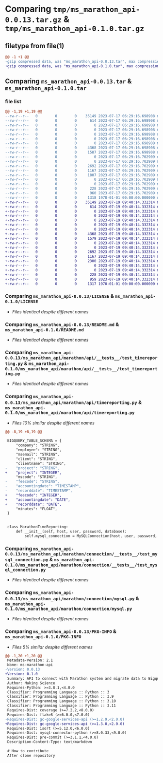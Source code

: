 # Comparing `tmp/ms_marathon_api-0.0.13.tar.gz` & `tmp/ms_marathon_api-0.1.0.tar.gz`

## filetype from file(1)

```diff
@@ -1 +1 @@
-gzip compressed data, was "ms_marathon_api-0.0.13.tar", max compression
+gzip compressed data, was "ms_marathon_api-0.1.0.tar", max compression
```

## Comparing `ms_marathon_api-0.0.13.tar` & `ms_marathon_api-0.1.0.tar`

### file list

```diff
@@ -1,19 +1,19 @@
--rw-r--r--   0        0        0    35149 2023-07-17 06:29:16.698908 ms_marathon_api-0.0.13/LICENSE
--rw-r--r--   0        0        0      614 2023-07-17 06:29:16.698908 ms_marathon_api-0.0.13/README.md
--rw-r--r--   0        0        0        0 2023-07-17 06:29:16.698908 ms_marathon_api-0.0.13/ms_marathon_api/__init__.py
--rw-r--r--   0        0        0        0 2023-07-17 06:29:16.698908 ms_marathon_api-0.0.13/ms_marathon_api/marathon/__init__.py
--rw-r--r--   0        0        0        0 2023-07-17 06:29:16.698908 ms_marathon_api-0.0.13/ms_marathon_api/marathon/__tests__/__init__.py
--rw-r--r--   0        0        0        0 2023-07-17 06:29:16.698908 ms_marathon_api-0.0.13/ms_marathon_api/marathon/api/__init__.py
--rw-r--r--   0        0        0        0 2023-07-17 06:29:16.698908 ms_marathon_api-0.0.13/ms_marathon_api/marathon/api/__tests__/__init__.py
--rw-r--r--   0        0        0     4368 2023-07-17 06:29:16.698908 ms_marathon_api-0.0.13/ms_marathon_api/marathon/api/__tests__/test_timereporting.py
--rw-r--r--   0        0        0     1587 2023-07-17 06:29:16.698908 ms_marathon_api-0.0.13/ms_marathon_api/marathon/api/timereporting.py
--rw-r--r--   0        0        0        0 2023-07-17 06:29:16.702909 ms_marathon_api-0.0.13/ms_marathon_api/marathon/connection/__init__.py
--rw-r--r--   0        0        0        0 2023-07-17 06:29:16.702909 ms_marathon_api-0.0.13/ms_marathon_api/marathon/connection/__tests__/__init__.py
--rw-r--r--   0        0        0     2692 2023-07-17 06:29:16.702909 ms_marathon_api-0.0.13/ms_marathon_api/marathon/connection/__tests__/test_mysql_connection.py
--rw-r--r--   0        0        0     1167 2023-07-17 06:29:16.702909 ms_marathon_api-0.0.13/ms_marathon_api/marathon/connection/mysql.py
--rw-r--r--   0        0        0     1807 2023-07-17 06:29:16.702909 ms_marathon_api-0.0.13/ms_marathon_api/marathon/dto/TimeReportingDTO.py
--rw-r--r--   0        0        0        0 2023-07-17 06:29:16.702909 ms_marathon_api-0.0.13/ms_marathon_api/marathon/dto/__init__.py
--rw-r--r--   0        0        0        0 2023-07-17 06:29:16.702909 ms_marathon_api-0.0.13/ms_marathon_api/marathon/queries/__init__.py
--rw-r--r--   0        0        0      228 2023-07-17 06:29:16.702909 ms_marathon_api-0.0.13/ms_marathon_api/marathon/queries/marathon.py
--rw-r--r--   0        0        0      960 2023-07-17 06:29:16.702909 ms_marathon_api-0.0.13/pyproject.toml
--rw-r--r--   0        0        0     1318 1970-01-01 00:00:00.000000 ms_marathon_api-0.0.13/PKG-INFO
+-rw-r--r--   0        0        0    35149 2023-07-19 09:40:14.332314 ms_marathon_api-0.1.0/LICENSE
+-rw-r--r--   0        0        0      614 2023-07-19 09:40:14.332314 ms_marathon_api-0.1.0/README.md
+-rw-r--r--   0        0        0        0 2023-07-19 09:40:14.332314 ms_marathon_api-0.1.0/ms_marathon_api/__init__.py
+-rw-r--r--   0        0        0        0 2023-07-19 09:40:14.332314 ms_marathon_api-0.1.0/ms_marathon_api/marathon/__init__.py
+-rw-r--r--   0        0        0        0 2023-07-19 09:40:14.332314 ms_marathon_api-0.1.0/ms_marathon_api/marathon/__tests__/__init__.py
+-rw-r--r--   0        0        0        0 2023-07-19 09:40:14.332314 ms_marathon_api-0.1.0/ms_marathon_api/marathon/api/__init__.py
+-rw-r--r--   0        0        0        0 2023-07-19 09:40:14.332314 ms_marathon_api-0.1.0/ms_marathon_api/marathon/api/__tests__/__init__.py
+-rw-r--r--   0        0        0     4368 2023-07-19 09:40:14.332314 ms_marathon_api-0.1.0/ms_marathon_api/marathon/api/__tests__/test_timereporting.py
+-rw-r--r--   0        0        0     1579 2023-07-19 09:40:14.332314 ms_marathon_api-0.1.0/ms_marathon_api/marathon/api/timereporting.py
+-rw-r--r--   0        0        0        0 2023-07-19 09:40:14.332314 ms_marathon_api-0.1.0/ms_marathon_api/marathon/connection/__init__.py
+-rw-r--r--   0        0        0        0 2023-07-19 09:40:14.332314 ms_marathon_api-0.1.0/ms_marathon_api/marathon/connection/__tests__/__init__.py
+-rw-r--r--   0        0        0     2692 2023-07-19 09:40:14.332314 ms_marathon_api-0.1.0/ms_marathon_api/marathon/connection/__tests__/test_mysql_connection.py
+-rw-r--r--   0        0        0     1167 2023-07-19 09:40:14.332314 ms_marathon_api-0.1.0/ms_marathon_api/marathon/connection/mysql.py
+-rw-r--r--   0        0        0     2300 2023-07-19 09:40:14.332314 ms_marathon_api-0.1.0/ms_marathon_api/marathon/dto/TimeReportingDTO.py
+-rw-r--r--   0        0        0        0 2023-07-19 09:40:14.332314 ms_marathon_api-0.1.0/ms_marathon_api/marathon/dto/__init__.py
+-rw-r--r--   0        0        0        0 2023-07-19 09:40:14.332314 ms_marathon_api-0.1.0/ms_marathon_api/marathon/queries/__init__.py
+-rw-r--r--   0        0        0      228 2023-07-19 09:40:14.332314 ms_marathon_api-0.1.0/ms_marathon_api/marathon/queries/marathon.py
+-rw-r--r--   0        0        0      959 2023-07-19 09:40:14.332314 ms_marathon_api-0.1.0/pyproject.toml
+-rw-r--r--   0        0        0     1317 1970-01-01 00:00:00.000000 ms_marathon_api-0.1.0/PKG-INFO
```

### Comparing `ms_marathon_api-0.0.13/LICENSE` & `ms_marathon_api-0.1.0/LICENSE`

 * *Files identical despite different names*

### Comparing `ms_marathon_api-0.0.13/README.md` & `ms_marathon_api-0.1.0/README.md`

 * *Files identical despite different names*

### Comparing `ms_marathon_api-0.0.13/ms_marathon_api/marathon/api/__tests__/test_timereporting.py` & `ms_marathon_api-0.1.0/ms_marathon_api/marathon/api/__tests__/test_timereporting.py`

 * *Files identical despite different names*

### Comparing `ms_marathon_api-0.0.13/ms_marathon_api/marathon/api/timereporting.py` & `ms_marathon_api-0.1.0/ms_marathon_api/marathon/api/timereporting.py`

 * *Files 10% similar despite different names*

```diff
@@ -8,19 +8,19 @@
 
 BIGQUERY_TABLE_SCHEMA = {
     "company": "STRING",
     "employee": "STRING",
     "msemail": "STRING",
     "client": "STRING",
     "clientname": "STRING",
-    "project": "STRING",
+    "project": "INTEGER",
     "mscode": "STRING",
-    "feecode": "STRING",
-    "accountingdate": "TIMESTAMP",
-    "recorddate": "TIMESTAMP",
+    "feecode": "INTEGER",
+    "accountingdate": "DATE",
+    "recorddate": "DATE",
     "minutes": "FLOAT",
 }
 
 
 class MarathonTimeReporting:
     def __init__(self, host, user, password, database):
         self.mysql_connection = MySQLConnection(host, user, password, database)
```

### Comparing `ms_marathon_api-0.0.13/ms_marathon_api/marathon/connection/__tests__/test_mysql_connection.py` & `ms_marathon_api-0.1.0/ms_marathon_api/marathon/connection/__tests__/test_mysql_connection.py`

 * *Files identical despite different names*

### Comparing `ms_marathon_api-0.0.13/ms_marathon_api/marathon/connection/mysql.py` & `ms_marathon_api-0.1.0/ms_marathon_api/marathon/connection/mysql.py`

 * *Files identical despite different names*

### Comparing `ms_marathon_api-0.0.13/PKG-INFO` & `ms_marathon_api-0.1.0/PKG-INFO`

 * *Files 5% similar despite different names*

```diff
@@ -1,20 +1,20 @@
 Metadata-Version: 2.1
 Name: ms-marathon-api
-Version: 0.0.13
+Version: 0.1.0
 Summary: API to connect with Marathon system and migrate data to Bigquery
 Author: Making Science
 Requires-Python: >=3.8.1,<4.0.0
 Classifier: Programming Language :: Python :: 3
 Classifier: Programming Language :: Python :: 3.9
 Classifier: Programming Language :: Python :: 3.10
 Classifier: Programming Language :: Python :: 3.11
 Requires-Dist: coverage (>=7.2.2,<8.0.0)
 Requires-Dist: flake8 (>=6.0.0,<7.0.0)
-Requires-Dist: gc-google-services-api (>=1.2.9,<2.0.0)
+Requires-Dist: gc-google-services-api (>=1.3.0,<2.0.0)
 Requires-Dist: isort (>=5.12.0,<6.0.0)
 Requires-Dist: mysql-connector-python (>=8.0.33,<9.0.0)
 Requires-Dist: pre-commit (>=3.1.1,<4.0.0)
 Description-Content-Type: text/markdown
 
 # How to contribute
 After clone repository
```

